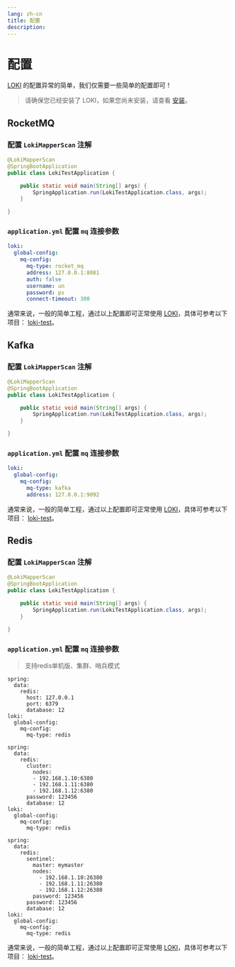 ```yaml
---
lang: zh-cn
title: 配置
description: 
---
```

# 配置

[LOKI](https://github.com/guoshiqiufeng/loki) 的配置异常的简单，我们仅需要一些简单的配置即可！

> 请确保您已经安装了 LOKI，如果您尚未安装，请查看 [安装](install.md)。


## RocketMQ


### 配置 `LokiMapperScan` 注解

```java
@LokiMapperScan
@SpringBootApplication
public class LokiTestApplication {

    public static void main(String[] args) {
        SpringApplication.run(LokiTestApplication.class, args);
    }

}
```

### `application.yml` 配置 `mq` 连接参数

```yaml
loki:
  global-config:
    mq-config:
      mq-type: rocket_mq
      address: 127.0.0.1:8081
      auth: false
      username: un
      password: ps
      connect-timeout: 300
```

通常来说，一般的简单工程，通过以上配置即可正常使用 [LOKI](https://github.com/guoshiqiufeng/loki)，具体可参考以下项目：
[loki-test](https://github.com/guoshiqiufeng/loki-test/tree/master/loki-rocketmq-test)。

## Kafka 


### 配置 `LokiMapperScan` 注解

```java
@LokiMapperScan
@SpringBootApplication
public class LokiTestApplication {

    public static void main(String[] args) {
        SpringApplication.run(LokiTestApplication.class, args);
    }

}
```

### `application.yml` 配置 `mq` 连接参数

```yaml
loki:
  global-config:
    mq-config:
      mq-type: kafka
      address: 127.0.0.1:9092 
```

通常来说，一般的简单工程，通过以上配置即可正常使用 [LOKI](https://github.com/guoshiqiufeng/loki)，具体可参考以下项目：
[loki-test](https://github.com/guoshiqiufeng/loki-test/tree/master/loki-kafka-test)。


## Redis 


### 配置 `LokiMapperScan` 注解

```java
@LokiMapperScan
@SpringBootApplication
public class LokiTestApplication {

    public static void main(String[] args) {
        SpringApplication.run(LokiTestApplication.class, args);
    }

}
```

### `application.yml` 配置 `mq` 连接参数
> 支持redis单机版、集群、哨兵模式

<CodeGroup>
  <CodeGroupItem title="单机版" active>

```yaml:no-line-numbers
spring:
  data:
    redis:
      host: 127.0.0.1
      port: 6379
      database: 12
loki:
  global-config:
    mq-config:
      mq-type: redis 
```

  </CodeGroupItem>
  <CodeGroupItem title="集群">

```yaml:no-line-numbers
spring:
  data:
    redis:
      cluster:
        nodes: 
        - 192.168.1.10:6380
        - 192.168.1.11:6380
        - 192.168.1.12:6380
      password: 123456
      database: 12
loki:
  global-config:
    mq-config:
      mq-type: redis 
```

  </CodeGroupItem>
  <CodeGroupItem title="哨兵">

```yaml:no-line-numbers
spring:
  data:
    redis:
      sentinel:
        master: mymaster
        nodes:
          - 192.168.1.10:26380
          - 192.168.1.11:26380
          - 192.168.1.12:26380
        password: 123456
      password: 123456
      database: 12
loki:
  global-config:
    mq-config:
      mq-type: redis 
```

  </CodeGroupItem>
</CodeGroup>

通常来说，一般的简单工程，通过以上配置即可正常使用 [LOKI](https://github.com/guoshiqiufeng/loki)，具体可参考以下项目：
[loki-test](https://github.com/guoshiqiufeng/loki-test/tree/master/loki-redis-test)。
